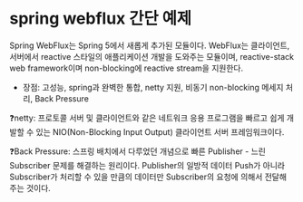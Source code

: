 # spring webflux 간단 예제

Spring WebFlux는 Spring 5에서 새롭게 추가된 모듈이다.
WebFlux는 클라이언트, 서버에서 reactive 스타일의 애플리케이션 개발을 도와주는 모듈이며, reactive-stack web framework이며 non-blocking에 reactive stream을 지원한다.

- 장점: 고성능, spring과 완벽한 통합, netty 지원, 비동기 non-blocking 메세지 처리, Back Pressure

❓netty: 프로토콜 서버 및 클라이언트와 같은 네트워크 응용 프로그램을 빠르고 쉽게 개발할 수 있는 NIO(Non-Blocking Input Output) 클라이언트 서버 프레임워크이다.

❓Back Pressure: 스프링 배치에서 다루었던 개념으로 빠른 Publisher - 느린 Subscriber 문제를 해결하는 원리이다. Publisher의 일방적 데이터 Push가 아니라 Subscriber가 처리할 수 있을 만큼의 데이터만 Subscriber의 요청에 의해서 전달해 주는 것이다.
